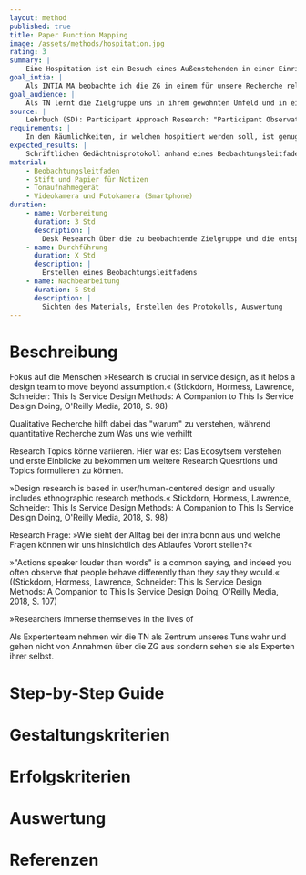 ```yaml
---
layout: method
published: true
title: Paper Function Mapping
image: /assets/methods/hospitation.jpg
rating: 3
summary: |
    Eine Hospitation ist ein Besuch eines Außenstehenden in einer Einrichtung, Firma oder Behörde. Der Hospitant (Gast) soll dabei deren Arbeit kennenlernen oder begutachten bzw. arbeitet selbst probeweise mit. Je nach Art der Hospitation kann eine Ähnlichkeit zum Praktikum bestehen.
goal_intia: |
    Als INTIA MA beobachte ich die ZG in einem für unsere Recherche relevanten Umfeld/bei einer relevanten Tätigkeit um ihre Motivation, ihr Verhalten und ihre Tätigkeiten sowie das entsprechende Ecosystem entsprechend unserer Research Frage zu verstehen.
goal_audience: |
    Als TN lernt die Zielgruppe uns in ihrem gewohnten Umfeld und in einem gewohnten Setting kennen und bekommt die Chance, sich als Experten ihrer selbst zu positionieren, indem sie uns ihre Tätigkeiten erklärt.
source: |
    Lehrbuch (SD): Participant Approach Research: "Participant Observation" & "Contextual Interviews" Bezug: Ethnografische Recherchemethoden
requirements: |
    In den Räumlichkeiten, in welchen hospitiert werden soll, ist genug Platz für weitere Personen und die Hospitierenden behindern die Abläufe nicht
expected_results: |
    Schriftlichen Gedächtnisprotokoll anhand eines Beobachtungsleitfadens, Idealerweise Ton- und Bildaufnahmen
material:
    - Beobachtungsleitfaden
    - Stift und Papier für Notizen
    - Tonaufnahmegerät
    - Videokamera und Fotokamera (Smartphone)
duration:
    - name: Vorbereitung
      duration: 3 Std
      description: |
        Desk Research über die zu beobachtende Zielgruppe und die entsprechende Tätigkeit/das Umfeld
    - name: Durchführung
      duration: X Std
      description: |
        Erstellen eines Beobachtungsleitfadens
    - name: Nachbearbeitung
      duration: 5 Std
      description: |
        Sichten des Materials, Erstellen des Protokolls, Auswertung
---
```

# Beschreibung
Fokus auf die Menschen »Research is crucial in service design, as it helps a design team to move beyond assumption.« (Stickdorn, Hormess, Lawrence, Schneider: This Is Service Design Methods: A Companion to This Is Service Design Doing, O'Reilly Media, 2018, S. 98)

Qualitative Recherche hilft dabei das "warum" zu verstehen, während quantitative Recherche zum Was uns wie verhilft

Research Topics könne variieren. Hier war es: Das Ecosytsem verstehen und erste Einblicke zu bekommen um weitere Research Quesrtions und Topics formulieren zu können.

»Design research is based in user/human-centered design and usually includes ethnographic research methods.« Stickdorn, Hormess, Lawrence, Schneider: This Is Service Design Methods: A Companion to This Is Service Design Doing, O'Reilly Media, 2018, S. 98)

Research Frage: »Wie sieht der Alltag bei der intra bonn aus und welche Fragen können wir uns hinsichtlich des Ablaufes Vorort stellen?«

»"Actions speaker louder than words" is a common saying, and indeed you often observe that people behave differently than they say they would.« ((Stickdorn, Hormess, Lawrence, Schneider: This Is Service Design Methods: A Companion to This Is Service Design Doing, O'Reilly Media, 2018, S. 107)

»Researchers immerse themselves in the lives of 

Als Expertenteam nehmen wir die TN als Zentrum unseres Tuns wahr und gehen nicht von Annahmen über die ZG aus sondern sehen sie als Experten ihrer selbst.

# Step-by-Step Guide
# Gestaltungskriterien
# Erfolgskriterien
# Auswertung
# Referenzen
